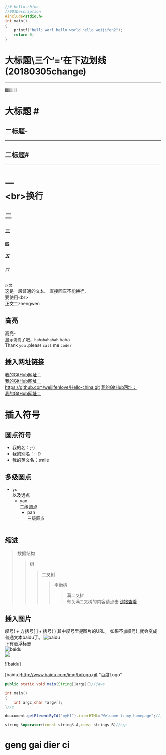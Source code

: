 ```cpp
//# Hello-china  
//001Description  
#include<stdio.h>  
int main()  
{
    printf("hello worl hello world hello weijifen2");  
    return 0;
}  
```






大标题\三个‘=’在下边划线(20180305change)
===

***
jjjjjjjjjjj
# 大标题 \#
二标题\-
---

---
## 二标题\#
---
# 一<br>\<br>换行
## 二<br>
### 三
#### 四
##### 五
###### 六
`正文 `   
这是一段普通的文本、
直接回车不能换行，<br> 
要使用\<br>  
        正文二zhengwen <br>
## 高亮
高亮`~`<br>
显示`高亮`了吧，`hahahahahah` haha  
Thank `you` .please `call` me `coder` 
## 插入网址链接 
[我的GitHub网址：](https://github.com/weijifenlove/Hello-china/blob/master/%E7%AC%AC%E4%BA%8C%E6%97%A5.c)  
[我的GitHub网址：](https://github.com/weijifenlove/Hello-china/blob/master/%E7%AC%AC%E4%BA%8C%E6%97%A5.c "点击进入GitHub")  
https://github.com/weijifenlove/Hello-china.git
[我的GitHub网址：](https://github.com/weijifenlove/Hello-china/blob/master/%E7%AC%AC%E4%BA%8C%E6%97%A5.c)  
[我的GitHub网址：](https://github.com/weijifenlove/Hello-china/blob/master/%E7%AC%AC%E4%BA%8C%E6%97%A5.c "点击进入GitHub")  
# 插入符号
## 圆点符号 
* 我的名：;-)
* 我的别名：:-D
* 我的英文名：smile<br>
## 多级圆点
* yu<br> 以及远点
    *  yan<br>二级圆点
        * pan<br>三级圆点
       <br>
## 缩进
> 数据结构<br>
>>树
>>>二叉树
>>>>平衡树
>>>>>满二叉树<br>
有关满二叉树的内容请点击 
[连接查看](www.baidu.com    "baidu 而已，呦呦！")<br>
## 插入图片
 叹号! + 方括号[ ] + 括号( ) 其中叹号里是图片的URL。
如果不加叹号! ,就会变成普通文本baidu了。
![baidu](http://www.baidu.com/img/bdlogo.gif)<br>
下有悬浮标志<br>
![baidu](http://www.baidu.com/img/bdlogo.gif "认识不：百度logo啦")<br>
![](https://github.com/guodongxiaren/ImageCache/raw/master/Logo/foryou.gif)  

[![baidu]](http://baidu.com)<br>  
[baidu]:http://www.baidu.com/img/bdlogo.gif "百度Logo" 

```java  
public static void main(String[]args){}//java
```
```c
int main()
{
    int argc,char *argv[];
}//c
```
```javascript
doucument.getElementById("myH1").innerHTML="Welcome to my homepage";//javascript
```
```cpp
string &operator+(const string& A,const strings B)//cpp
```
<!--keyi    -->
<!-- djeifj -->

# geng gai dier ci